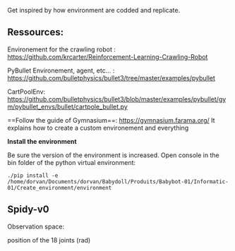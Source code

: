 
Get inspired by how environment are codded and replicate.
## Ressources:

Environement for the crawling robot : https://github.com/krcarter/Reinforcement-Learning-Crawling-Robot

PyBullet Environement, agent, etc... : https://github.com/bulletphysics/bullet3/tree/master/examples/pybullet

CartPoolEnv: https://github.com/bulletphysics/bullet3/blob/master/examples/pybullet/gym/pybullet_envs/bullet/cartpole_bullet.py

==Follow the guide of Gymnasium==: https://gymnasium.farama.org/
It explains how to create a custom environement and everything



**Install the environment**

Be sure the version of the environment is increased.
Open console in the bin folder of the python virtual environment:
```
./pip install -e /home/dorvan/Documents/dorvan/Babydoll/Produits/Babybot-01/Informatic-01/Create_environment/environment
```


## Spidy-v0

Observation space:

position of the 18 joints (rad)